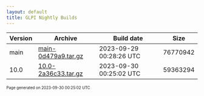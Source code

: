 ```yaml
---
layout: default
title: GLPI Nightly Builds
---
```


Version|Archive|Build date|Size
---|---|---|---
main|[main-0d479a9.tar.gz](main-0d479a9.tar.gz)|2023-09-29 00:28:26 UTC|76770942
10.0|[10.0-2a36c33.tar.gz](10.0-2a36c33.tar.gz)|2023-09-30 00:25:02 UTC|59363294

<font size="1">Page generated on 2023-09-30 00:25:02 UTC</font>
